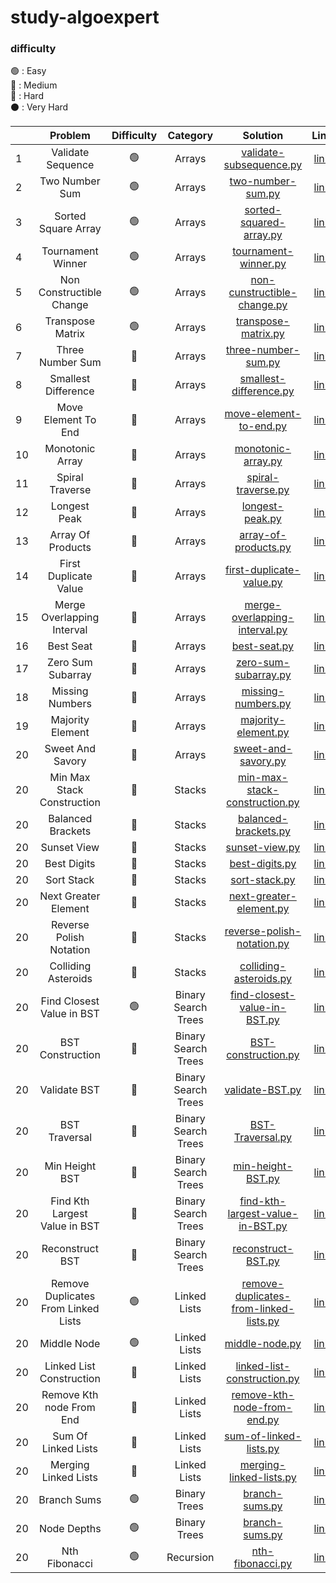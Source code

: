 # study-algoexpert

### difficulty
🟢 : Easy
<br/>
🔵 : Medium
<br/>
🔴 : Hard
<br/>
⚫️ : Very Hard
<br/>


|    |               Problem               | Difficulty |      Category       |                                                           Solution                                                            |                                                                                Link                                                                                 | 
|----|:-----------------------------------:|:----------:|:-------------------:|:-----------------------------------------------------------------------------------------------------------------------------:|:-------------------------------------------------------------------------------------------------------------------------------------------------------------------:| 
| 1  |          Validate Sequence          |     🟢     |       Arrays        |        [validate-subsequence.py](https://github.com/cherry-ni/study-algoexpert/blob/main/Easy/validate-subsequence.py)        |                                                  [link](https://www.algoexpert.io/questions/validate-subsequence)                                                   |
| 2  |           Two Number Sum            |     🟢     |       Arrays        |           [two-number-sum.py](https://github.com/cherry-ni/study-algoexpert/blob/main/Easy/validate-subsequence.py)           |                                                     [link](https://www.algoexpert.io/questions/two-number-sum)                                                      |
| 3  |         Sorted Square Array         |     🟢     |       Arrays        |        [sorted-squared-array.py](https://github.com/cherry-ni/study-algoexpert/blob/main/Easy/validate-subsequence.py)        |                                                  [link](https://www.algoexpert.io/questions/sorted-squared-array)                                                   |
| 4  |          Tournament Winner          |     🟢     |       Arrays        |           [tournament-winner.py](https://github.com/cherry-ni/study-algoexpert/blob/main/Easy/tournament-winner.py)           |                                                    [link](https://www.algoexpert.io/questions/tournament-winner)                                                    |
| 5  |      Non Constructible Change       |     🟢     |       Arrays        |    [non-cunstructible-change.py](https://github.com/cherry-ni/study-algoexpert/blob/main/Easy/non-constructible-change.py)    |                                                [link](https://www.algoexpert.io/questions/non-constructible-change)                                                 |
| 6  |          Transpose Matrix           |     🟢     |       Arrays        |            [transpose-matrix.py](https://github.com/cherry-ni/study-algoexpert/blob/main/Easy/transpose-matrix.py)            |                                                    [link](https://www.algoexpert.io/questions/transpose-matrix)                                                     |
| 7  |          Three Number Sum           |     🔵     |       Arrays        |           [three-number-sum.py](https://github.com/cherry-ni/study-algoexpert/blob/main/Medium/three-number-sum.py)           |                                                    [link](https://www.algoexpert.io/questions/three-number-sum)                                                     |
| 8  |         Smallest Difference         |     🔵     |       Arrays        |        [smallest-difference.py](https://github.com/cherry-ni/study-algoexpert/blob/main/Medium/smallest-difference.py)        |                                                   [link](https://www.algoexpert.io/questions/smallest-difference)                                                   |
| 9  |         Move Element To End         |     🔵     |       Arrays        |        [move-element-to-end.py](https://github.com/cherry-ni/study-algoexpert/blob/main/Medium/move-element-to-end.py)        |                                                   [link](https://www.algoexpert.io/questions/move-element-to-end)                                                   |
| 10 |           Monotonic Array           |     🔵     |       Arrays        |            [monotonic-array.py](https://github.com/cherry-ni/study-algoexpert/blob/main/Medium/monotonic-array.py)            |                                                     [link](https://www.algoexpert.io/questions/monotonic-array)                                                     |
| 11 |           Spiral Traverse           |     🔵     |       Arrays        |            [spiral-traverse.py](https://github.com/cherry-ni/study-algoexpert/blob/main/Medium/spiral-traverse.py)            |                                                     [link](https://www.algoexpert.io/questions/spiral-traverse)                                                     |
| 12 |            Longest Peak             |     🔵     |       Arrays        |               [longest-peak.py](https://github.com/cherry-ni/study-algoexpert/blob/main/Medium/longest-peak.py)               |                                                      [link](https://www.algoexpert.io/questions/longest-peak)                                                       |
| 13 |          Array Of Products          |     🔵     |       Arrays        |          [array-of-products.py](https://github.com/cherry-ni/study-algoexpert/blob/main/Medium/array-of-products.py)          |                                                    [link](https://www.algoexpert.io/questions/array-of-products)                                                    |
| 14 |        First Duplicate Value        |     🔵     |       Arrays        |      [first-duplicate-value.py](https://github.com/cherry-ni/study-algoexpert/blob/main/Medium/first-duplicate-value.py)      |                                                  [link](https://www.algoexpert.io/questions/first-duplicate-value)                                                  |
| 15 |     Merge Overlapping Interval      |     🔵     |       Arrays        | [merge-overlapping-interval.py](https://github.com/cherry-ni/study-algoexpert/blob/main/Medium/merge-overlapping-interval.py) |                                               [link](https://www.algoexpert.io/questions/merge-overlapping-intervals)                                               |
| 16 |              Best Seat              |     🔵     |       Arrays        |                  [best-seat.py](https://github.com/cherry-ni/study-algoexpert/blob/main/Medium/best-seat.py)                  |                                                        [link](https://www.algoexpert.io/questions/best-seat)                                                        |
| 17 |          Zero Sum Subarray          |     🔵     |       Arrays        |          [zero-sum-subarray.py](https://github.com/cherry-ni/study-algoexpert/blob/main/Medium/zero-sum-subarray.py)          |                                                    [link](https://www.algoexpert.io/questions/zero-sum-subarray)                                                    |
| 18 |           Missing Numbers           |     🔵     |       Arrays        |            [missing-numbers.py](https://github.com/cherry-ni/study-algoexpert/blob/main/Medium/missing-numbers.py)            |                                                     [link](https://www.algoexpert.io/questions/missingNumbers)                                                      |
| 19 |          Majority Element           |     🔵     |       Arrays        |           [majority-element.py](https://github.com/cherry-ni/study-algoexpert/blob/main/Medium/majority-element.py)           |                                                    [link](https://www.algoexpert.io/questions/majority-element)                                                     |
| 20 |          Sweet And Savory           |     🔵     |       Arrays        |           [sweet-and-savory.py](https://github.com/cherry-ni/study-algoexpert/blob/main/Medium/sweet-and-savory.py)           |                                                    [link](https://www.algoexpert.io/questions/sweet-and-savory)                                                     |
| 20 |     Min Max Stack Construction      |     🔵     |       Stacks        | [min-max-stack-construction.py](https://github.com/cherry-ni/study-algoexpert/blob/main/Medium/min-max-stack-construction.py) |                                               [link](https://www.algoexpert.io/questions/min-max-stack-construction)                                                |
| 20 |          Balanced Brackets          |     🔵     |       Stacks        |          [balanced-brackets.py](https://github.com/cherry-ni/study-algoexpert/blob/main/Medium/balanced-brackets.py)          |                                                    [link](https://www.algoexpert.io/questions/balanced-brackets)                                                    |
| 20 |             Sunset View             |     🔵     |       Stacks        |                [sunset-view.py](https://github.com/cherry-ni/study-algoexpert/blob/main/Medium/sunset-view.py)                |                                                      [link](https://www.algoexpert.io/questions/sunset-views)                                                       |
| 20 |             Best Digits             |     🔵     |       Stacks        |                [best-digits.py](https://github.com/cherry-ni/study-algoexpert/blob/main/Medium/best-digits.py)                |                                                       [link](https://www.algoexpert.io/questions/best-digits)                                                       |
| 20 |             Sort Stack              |     🔵     |       Stacks        |                 [sort-stack.py](https://github.com/cherry-ni/study-algoexpert/blob/main/Medium/sort-stack.py)                 |                                                       [link](https://www.algoexpert.io/questions/sort-stack)                                                        |
| 20 |        Next Greater Element         |     🔵     |       Stacks        |                                                  [next-greater-element.py]()                                                  |                                                  [link](https://www.algoexpert.io/questions/next-greater-element)                                                   |
| 20 |       Reverse Polish Notation       |     🔵     |       Stacks        |                                                [reverse-polish-notation.py]()                                                 |                                                  [link](https://www.algoexpert.io/questions/reversePolishNotation)                                                  |
| 20 |         Colliding Asteroids         |     🔵     |       Stacks        |                                                  [colliding-asteroids.py]()                                                   |                                                   [link](https://www.algoexpert.io/questions/colliding-asteroids)                                                   |
| 20 |      Find Closest Value in BST      |     🟢     | Binary Search Trees |   [find-closest-value-in-BST.py](https://github.com/cherry-ni/study-algoexpert/blob/main/Easy/find-closest-value-in-BST.py)   |                                                [link](https://www.algoexpert.io/questions/find-closest-value-in-bst)                                                |
| 20 |          BST Construction           |     🔵     | Binary Search Trees |                                                    [BST-construction.py]()                                                    |                                                    [link](https://www.algoexpert.io/questions/bst-construction)                                                     |
| 20 |            Validate BST             |     🔵     | Binary Search Trees |                                                      [validate-BST.py]()                                                      |                                                      [link](https://www.algoexpert.io/questions/validate-bst)                                                       |
| 20 |            BST Traversal            |     🔵     | Binary Search Trees |                                                     [BST-Traversal.py]()                                                      |                                                      [link](https://www.algoexpert.io/questions/bst-traversal)                                                      |
| 20 |           Min Height BST            |     🔵     | Binary Search Trees |                                                     [min-height-BST.py]()                                                     |                                                     [link](https://www.algoexpert.io/questions/min-height-bst)                                                      |
| 20 |    Find Kth Largest Value in BST    |     🔵     | Binary Search Trees |                                             [find-kth-largest-value-in-BST.py]()                                              |                                             [link](hhttps://www.algoexpert.io/questions/find-kth-largest-value-in-bst)                                              |
| 20 |           Reconstruct BST           |     🔵     | Binary Search Trees |                                                    [reconstruct-BST.py]()                                                     |                                                     [link](https://www.algoexpert.io/questions/reconstruct-bst)                                                     |
| 20 | Remove Duplicates From Linked Lists |     🟢     |    Linked Lists     |                                          [remove-duplicates-from-linked-lists.py]()                                           |                                             [link](https://www.algoexpert.io/questions/remove-duplicates-from-linked-list)                                          |
| 20 |             Middle Node             |     🟢     |    Linked Lists     |                                                      [middle-node.py]()                                                       |                                             [link](https://www.algoexpert.io/questions/middle-node)                                          |
| 20 |      Linked List Construction       |     🔵     |    Linked Lists     |                                                [linked-list-construction.py]()                                                |                                             [link](https://www.algoexpert.io/questions/linked-list-construction)                                          |
| 20 |      Remove Kth node From End       |     🔵     |    Linked Lists     |                                                [remove-kth-node-from-end.py]()                                                |                                             [link](https://www.algoexpert.io/questions/remove-kth-node-from-end)                                          |
| 20 |         Sum Of Linked Lists         |     🔵     |    Linked Lists     |                                                  [sum-of-linked-lists.py]()                                                   |                                             [link](https://www.algoexpert.io/questions/sum-of-linked-lists)                                          |
| 20 |        Merging Linked Lists         |     🔵     |    Linked Lists     |                                                  [merging-linked-lists.py]()                                                  |                                             [link](https://www.algoexpert.io/questions/merging-linked-lists)                                          |
| 20 |             Branch Sums             |     🟢     |    Binary Trees     |                                                      [branch-sums.py]()                                                       |                                             [link](https://www.algoexpert.io/questions/branch-sums)                                          |
| 20 |             Node Depths             |     🟢     |    Binary Trees     |                                                      [branch-sums.py]()                                                       |                                             [link](https://www.algoexpert.io/questions/node-depths)                                          |
| 20 |            Nth Fibonacci            |     🟢     |      Recursion      |               [nth-fibonacci.py](https://github.com/cherry-ni/study-algoexpert/blob/main/Easy/nth-fibonacci.py)               |                                                      [link](https://www.algoexpert.io/questions/nth-fibonacci)                                                      |
